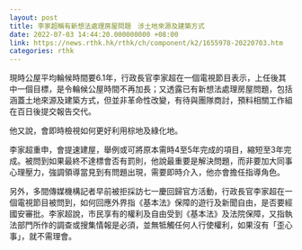```yaml
---
layout: post
title: 李家超稱有新想法處理房屋問題　涉土地來源及建築方式
date: 2022-07-03 14:44:20.000000000 +08:00
link: https://news.rthk.hk/rthk/ch/component/k2/1655978-20220703.htm
categories: rthk
---
```


現時公屋平均輪候時間要6.1年，行政長官李家超在一個電視節目表示，上任後其中一個目標，是令輪候公屋時間不再加長；又透露已有新想法處理房屋問題，包括涵蓋土地來源及建築方式，但並非革命性改變，有待與團隊商討，預料相關工作組在百日後提交報告交代。

他又說，會即時檢視如何更好利用棕地及綠化地。

李家超重申，會提速建屋，舉例或可將原本需時4至5年完成的項目，縮短至3年完成。被問到如果最終不達標會否有罰則，他說最重要是解決問題，而非要加大同事心理壓力，強調領導當見到有問題出現，需要即時介入，他亦會擔任指導角色。

另外，多間傳媒機構記者早前被拒採訪七一慶回歸官方活動，行政長官李家超在一個電視節目被問到，如何回應外界指《基本法》保障的遊行及新聞自由，是否要經國安審批。李家超說，市民享有的權利及自由受到《基本法》及法院保障，又指執法部門所作的調查或搜集情報是必須，並無牴觸任何人行使權利，如果沒有「歪心事」，就不需理會。
